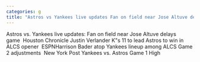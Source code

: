 ```yaml
---
categories: g
title: "Astros vs Yankees live updates Fan on field near Jose Altuve delays game  Houston Chronicle "
---
```

Astros vs. Yankees live updates: Fan on field near Jose Altuve delays game&nbsp;&nbsp;Houston Chronicle Justin Verlander K"s 11 to lead Astros to win in ALCS opener&nbsp;&nbsp;ESPNHarrison Bader atop Yankees lineup among ALCS Game 2 adjustments&nbsp;&nbsp;New York Post Yankees vs. Astros Game 1 High